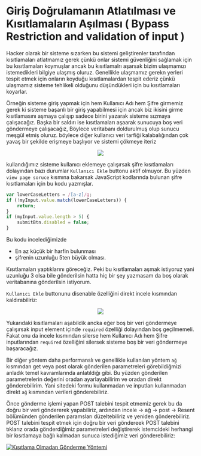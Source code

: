 # Giriş Doğrulamanın Atlatılması ve Kısıtlamaların Aşılması ( Bypass Restriction and validation of input )
Hacker olarak bir sisteme sızarken bu sistemi geliştirenler tarafından kısıtlamaları atlatmamız gerek çünkü onlar sistemi güvenliğini sağlamak için bu kısıtlamaları koymuşlar ancak bu kısıtlamalrı aşarsak bizim ulaşmamızı istemedikleri bilgiye ulaşmış oluruz. Genellikle ulaşmamız gerekn yerleri tespit etmek için onların koyduğu kısıtlamalardan tespit ederiz çünkü ulaşmamız sisteme tehlikeli olduğunu düşündükleri için bu kısıtlamaları koyarlar. 

Örneğin sisteme giriş yapmak için hem Kullanıcı Adı hem Şifre girmemiz gerek ki sisteme başarılı bir giriş yapabilmesi için ancak biz ikisini girme kısıtlamasını aşmaya çalışıp sadece birini yazarak sisteme sızmaya çalışacağız. Başka bir saldırı ise kısıtlamaları aşaarak sunucuya boş veri göndermeye çalışacağız, Böylece veritabanı doldurulmuş olup sunucu meşgül etmiş oluruz. böylece diğer kullanıcı veri tarfiği kalabalığından çok yavaş bir şekilde erişmeye başlıyor ve sistemi çökmeye iteriz 

<div align='center' >
    <img src='https://github.com/yasir723/giris-dogrulamanin-atlatilmasi-ve-kisitlamalarin-asilmasi/assets/111686779/cb13a77e-97f1-46ed-a916-cc7963b4e05f'>
</div>

kullandığımız sisteme kullanıcı eklemeye çalışırsak şifre kısıtlamaları dolayından bazı durumlar `Kullanıcı Ekle` buttonu aktif olmuyor. Bu yüzden `view page soruce` kısmına bakarsak JavaScript kodlarında bulunan şifre kısıtlamaları için bu kodu yazmışlar.


```js
var lowerCaseLetters = /[a-z]/g;
if (!myInput.value.match(lowerCaseLetters)) {
    return;
}
if (myInput.value.length > 5) {
    submitBtn.disabled = false;
}
```
Bu kodu incelediğimizde 
- En az küçük bir harfin bulunması
- şifrenin uzunluğu 5ten büyük olması.

Kısıtlamaları yaptıklarını göreceğiz. Peki bu kısıtlamaları aşmak istiyoruz yani uzunluğu 3 olsa bile gönderilsin hatta hiç bir şey yazmasam da boş olarak veritabanına gönderilsin istiyorum.

`Kullanıcı Ekle` buttonunu disenable özelliğini direkt incele kısmından kaldırabiliriz:

<div align='center' >
    <img src='https://github.com/yasir723/giris-dogrulamanin-atlatilmasi-ve-kisitlamalarin-asilmasi/assets/111686779/409a0a37-8b52-4643-9383-3d42fb020ee8'>
</div>

Yukarıdaki kısıtlamaları aşabildik ancka eğer boş bir veri göndermeye çalışırsak input element içinde `required` özelliği dolayından boş geçilmemeli. Fakat onu da incele kısmından silerse hem Kullanıcı Adı hem Şifre inputlarından `required` özelliğini silersek sisteme boş bir veri göndermeye başaracağız.

Bir diğer yöntem daha performanslı ve genellikle kullanılan yöntem `ağ` kısmından get veya post olarak gönderilen parametreleri görebildiğmizi anladık temel kavramlarında anlatıldığı gibi. Bu yüzden gönderilen parametrelerin değerini oradan ayarlayabilirim ve oradan direkt gönderebilirim. Yani sitedeki formu kullanmadan ve inputları kullanmadan direkt  `ağ` kısmından verileri gönderebiliriz.

Önce gönderme işlemi yapan POST talebini tespit etmemiz gerek bu da doğru bir veri göndererek yapabiliriz, ardından incele -> ağ -> post -> Resent bölümünden gönderilen paramsları düzeltebiliriz ve yeniden gönderebiliriz. POST talebini tespit etmek için doğru bir veri göndereek POST talebini tıklarız orada gönderdiğimiz parametreleri değiştirerek istemcideki herhangi bir kısıtlamaya bağlı kalmadan sunuca istediğimiz veri gönderebiliriz:



[![Kısıtlama Olmadan Gönderme Yöntemi](https://github.com/yasir723/giris-dogrulamanin-atlatilmasi-ve-kisitlamalarin-asilmasi/assets/111686779/13a25c06-e03f-4836-8e5a-30352d8bb21f)](https://github.com/yasir723/giris-dogrulamanin-atlatilmasi-ve-kisitlamalarin-asilmasi/assets/111686779/13a25c06-e03f-4836-8e5a-30352d8bb21f)




